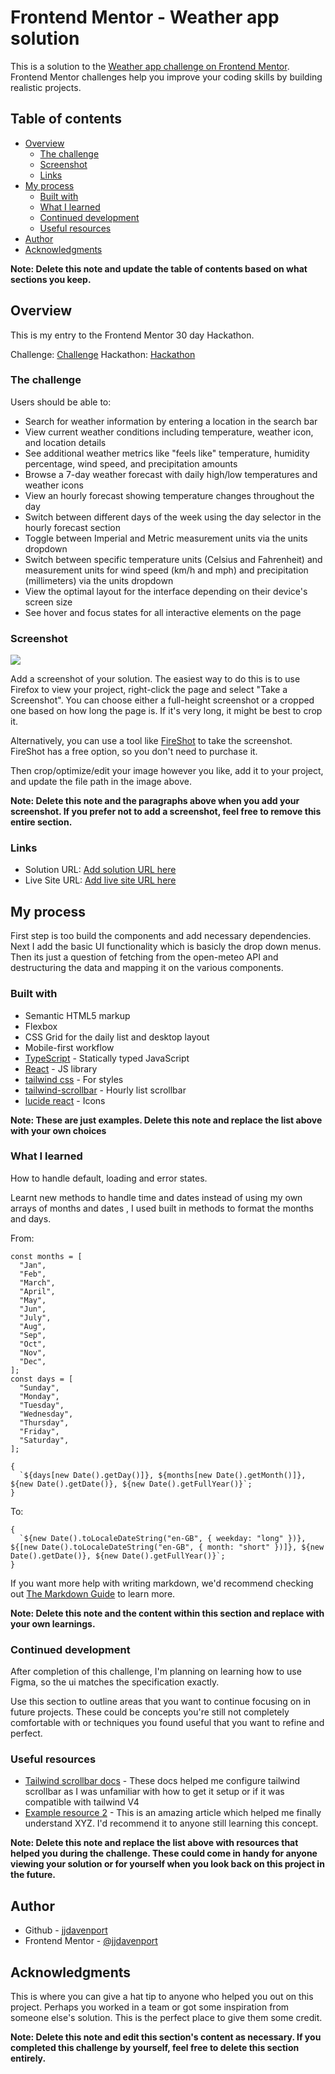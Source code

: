 # Frontend Mentor - Weather app solution

This is a solution to the [Weather app challenge on Frontend Mentor](https://www.frontendmentor.io/challenges/weather-app-K1FhddVm49). Frontend Mentor challenges help you improve your coding skills by building realistic projects.

## Table of contents

- [Overview](#overview)
  - [The challenge](#the-challenge)
  - [Screenshot](#screenshot)
  - [Links](#links)
- [My process](#my-process)
  - [Built with](#built-with)
  - [What I learned](#what-i-learned)
  - [Continued development](#continued-development)
  - [Useful resources](#useful-resources)
- [Author](#author)
- [Acknowledgments](#acknowledgments)

**Note: Delete this note and update the table of contents based on what sections you keep.**

## Overview

This is my entry to the Frontend Mentor 30 day Hackathon.

Challenge: [Challenge](https://www.frontendmentor.io/challenges/weather-app-K1FhddVm49)
Hackathon: [Hackathon](https://www.frontendmentor.io/articles/introducing-the-frontend-mentor-30-day-hackathon)

### The challenge

Users should be able to:

- Search for weather information by entering a location in the search bar
- View current weather conditions including temperature, weather icon, and location details
- See additional weather metrics like "feels like" temperature, humidity percentage, wind speed, and precipitation amounts
- Browse a 7-day weather forecast with daily high/low temperatures and weather icons
- View an hourly forecast showing temperature changes throughout the day
- Switch between different days of the week using the day selector in the hourly forecast section
- Toggle between Imperial and Metric measurement units via the units dropdown
- Switch between specific temperature units (Celsius and Fahrenheit) and measurement units for wind speed (km/h and mph) and precipitation (millimeters) via the units dropdown
- View the optimal layout for the interface depending on their device's screen size
- See hover and focus states for all interactive elements on the page

### Screenshot

![](./screenshot.jpg)

Add a screenshot of your solution. The easiest way to do this is to use Firefox to view your project, right-click the page and select "Take a Screenshot". You can choose either a full-height screenshot or a cropped one based on how long the page is. If it's very long, it might be best to crop it.

Alternatively, you can use a tool like [FireShot](https://getfireshot.com/) to take the screenshot. FireShot has a free option, so you don't need to purchase it.

Then crop/optimize/edit your image however you like, add it to your project, and update the file path in the image above.

**Note: Delete this note and the paragraphs above when you add your screenshot. If you prefer not to add a screenshot, feel free to remove this entire section.**

### Links

- Solution URL: [Add solution URL here](https://github.com/jjdavenport/weather-app-main)
- Live Site URL: [Add live site URL here](https://jjdavenport.github.io/weather-app-main)

## My process

First step is too build the components and add necessary dependencies. Next I add the basic UI functionality which is basicly the drop down menus. Then its just a question of fetching from the open-meteo API and destructuring the data and mapping it on the various components.

### Built with

- Semantic HTML5 markup
- Flexbox
- CSS Grid for the daily list and desktop layout
- Mobile-first workflow
- [TypeScript](https://www.typescriptlang.org/) - Statically typed JavaScript
- [React](https://reactjs.org/) - JS library
- [tailwind css](https://tailwindcss.com/) - For styles
- [tailwind-scrollbar](https://github.com/adoxography/tailwind-scrollbar) - Hourly list scrollbar
- [lucide react](https://lucide.dev/) - Icons

**Note: These are just examples. Delete this note and replace the list above with your own choices**

### What I learned

How to handle default, loading and error states.

Learnt new methods to handle time and dates instead of using my own arrays of months and dates , I used built in methods to format the months and days.

From:

```tsx
const months = [
  "Jan",
  "Feb",
  "March",
  "April",
  "May",
  "Jun",
  "July",
  "Aug",
  "Sep",
  "Oct",
  "Nov",
  "Dec",
];
const days = [
  "Sunday",
  "Monday",
  "Tuesday",
  "Wednesday",
  "Thursday",
  "Friday",
  "Saturday",
];

{
  `${days[new Date().getDay()]}, ${months[new Date().getMonth()]}, ${new Date().getDate()}, ${new Date().getFullYear()}`;
}
```

To:

```tsx
{
  `${new Date().toLocaleDateString("en-GB", { weekday: "long" })}, ${[new Date().toLocaleDateString("en-GB", { month: "short" })]}, ${new Date().getDate()}, ${new Date().getFullYear()}`;
}
```

If you want more help with writing markdown, we'd recommend checking out [The Markdown Guide](https://www.markdownguide.org/) to learn more.

**Note: Delete this note and the content within this section and replace with your own learnings.**

### Continued development

After completion of this challenge, I'm planning on learning how to use Figma, so the ui matches the specification exactly.

Use this section to outline areas that you want to continue focusing on in future projects. These could be concepts you're still not completely comfortable with or techniques you found useful that you want to refine and perfect.

### Useful resources

- [Tailwind scrollbar docs](https://adoxography.github.io/tailwind-scrollbar/) - These docs helped me configure tailwind scrollbar as I was unfamiliar with how to get it setup or if it was compatible with tailwind V4
- [Example resource 2](https://www.example.com) - This is an amazing article which helped me finally understand XYZ. I'd recommend it to anyone still learning this concept.

**Note: Delete this note and replace the list above with resources that helped you during the challenge. These could come in handy for anyone viewing your solution or for yourself when you look back on this project in the future.**

## Author

- Github - [jjdavenport](https://github.com/jjdavenport)
- Frontend Mentor - [@jjdavenport](https://www.frontendmentor.io/profile/jjdavenport)

## Acknowledgments

This is where you can give a hat tip to anyone who helped you out on this project. Perhaps you worked in a team or got some inspiration from someone else's solution. This is the perfect place to give them some credit.

**Note: Delete this note and edit this section's content as necessary. If you completed this challenge by yourself, feel free to delete this section entirely.**
